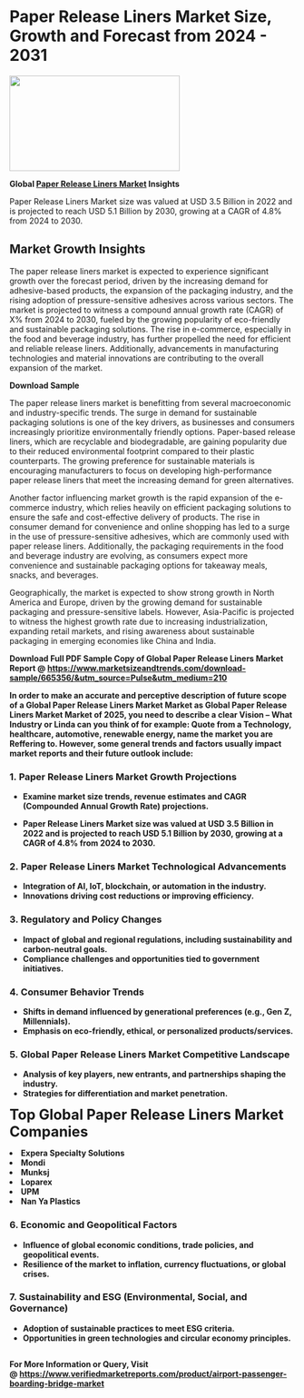 <H1>Paper Release Liners Market Size, Growth and Forecast from 2024 - 2031</H1><img class="aligncenter size-medium wp-image-584254" src="https://thirdeyenews.in/wp-content/uploads/2024/09/Global-Market-Research-300x168.jpeg" alt="" width="300" height="168" /><p><strong>Global&nbsp;<a href="https://www.marketsizeandtrends.com/download-sample/665356/&amp;utm_source=Pulse&amp;utm_medium=210">Paper Release Liners Market</a> Insights</strong></p><p>Paper Release Liners Market size was valued at USD 3.5 Billion in 2022 and is projected to reach USD 5.1 Billion by 2030, growing at a CAGR of 4.8% from 2024 to 2030.</p><p><h2>Market Growth Insights</h2> <p>The paper release liners market is expected to experience significant growth over the forecast period, driven by the increasing demand for adhesive-based products, the expansion of the packaging industry, and the rising adoption of pressure-sensitive adhesives across various sectors. The market is projected to witness a compound annual growth rate (CAGR) of X% from 2024 to 2030, fueled by the growing popularity of eco-friendly and sustainable packaging solutions. The rise in e-commerce, especially in the food and beverage industry, has further propelled the need for efficient and reliable release liners. Additionally, advancements in manufacturing technologies and material innovations are contributing to the overall expansion of the market.</p> <p><strong>Download Sample</strong></p> <p>The paper release liners market is benefitting from several macroeconomic and industry-specific trends. The surge in demand for sustainable packaging solutions is one of the key drivers, as businesses and consumers increasingly prioritize environmentally friendly options. Paper-based release liners, which are recyclable and biodegradable, are gaining popularity due to their reduced environmental footprint compared to their plastic counterparts. The growing preference for sustainable materials is encouraging manufacturers to focus on developing high-performance paper release liners that meet the increasing demand for green alternatives.</p> <p>Another factor influencing market growth is the rapid expansion of the e-commerce industry, which relies heavily on efficient packaging solutions to ensure the safe and cost-effective delivery of products. The rise in consumer demand for convenience and online shopping has led to a surge in the use of pressure-sensitive adhesives, which are commonly used with paper release liners. Additionally, the packaging requirements in the food and beverage industry are evolving, as consumers expect more convenience and sustainable packaging options for takeaway meals, snacks, and beverages.</p> <p>Geographically, the market is expected to show strong growth in North America and Europe, driven by the growing demand for sustainable packaging and pressure-sensitive labels. However, Asia-Pacific is projected to witness the highest growth rate due to increasing industrialization, expanding retail markets, and rising awareness about sustainable packaging in emerging economies like China and India.</p> <p><strong></p><p><span class=""><strong>Download Full PDF Sample Copy of Global Paper Release Liners Market Report</strong> @ <a href="https://www.marketsizeandtrends.com/download-sample/665356/&amp;utm_source=Pulse&amp;utm_medium=210" target="_blank">https://www.marketsizeandtrends.com/download-sample/665356/&amp;utm_source=Pulse&amp;utm_medium=210</a></span></p><p>In order to make an accurate and perceptive description of future scope of a Global&nbsp;Paper Release Liners Market Market as Global&nbsp;Paper Release Liners Market Market of 2025, you need to describe a clear Vision &ndash; What Industry or Linda can you think of for example: Quote from a Technology, healthcare, automotive, renewable energy, name the market you are Reffering to. However, some general trends and factors usually impact market reports and their future outlook include:</p><h3>1.&nbsp;<strong>Paper Release Liners Market Growth Projections</strong></h3><ul><li>Examine market size trends, revenue estimates and CAGR (Compounded Annual Growth Rate) projections.</li><li><p>Paper Release Liners Market size was valued at USD 3.5 Billion in 2022 and is projected to reach USD 5.1 Billion by 2030, growing at a CAGR of 4.8% from 2024 to 2030.</p></li></ul><h3>2.&nbsp;<strong>Paper Release Liners Market Technological Advancements</strong></h3><ul><li>Integration of AI, IoT, blockchain, or automation in the industry.</li><li>Innovations driving cost reductions or improving efficiency.</li></ul><h3>3.&nbsp;<strong>Regulatory and Policy Changes</strong></h3><ul><li>Impact of global and regional regulations, including sustainability and carbon-neutral goals.</li><li>Compliance challenges and opportunities tied to government initiatives.</li></ul><h3>4.&nbsp;<strong>Consumer Behavior Trends</strong></h3><ul><li>Shifts in demand influenced by generational preferences (e.g., Gen Z, Millennials).</li><li>Emphasis on eco-friendly, ethical, or personalized products/services.</li></ul><h3>5.&nbsp;<strong>Global Paper Release Liners Market Competitive Landscape</strong></h3><ul><li>Analysis of key players, new entrants, and partnerships shaping the industry.</li><li>Strategies for differentiation and market penetration.</li></ul><p data-pm-slice="1 1 []"><span style="color: inherit; font-family: inherit; font-size: 25px;">Top Global Paper Release Liners Market Companies</span></p><div class="" data-test-id=""><p><li>Expera Specialty Solutions</li><li> Mondi</li><li> Munksj</li><li> Loparex</li><li> UPM</li><li> Nan Ya Plastics</li></p></div><h3>6.&nbsp;<strong>Economic and Geopolitical Factors</strong></h3><ul><li>Influence of global economic conditions, trade policies, and geopolitical events.</li><li>Resilience of the market to inflation, currency fluctuations, or global crises.</li></ul><h3>7.&nbsp;<strong>Sustainability and ESG (Environmental, Social, and Governance)</strong></h3><ul><li>Adoption of sustainable practices to meet ESG criteria.</li><li>Opportunities in green technologies and circular economy principles.</li></ul><h2><strong style="font-size: 14px;">For More Information or Query, Visit @&nbsp;</strong><a style="background-color: #ffffff; font-size: 14px;" href="https://www.marketsizeandtrends.com/report/paper-release-liners-market/" target="_blank">https://www.verifiedmarketreports.com/product/airport-passenger-boarding-bridge-market</a></h2>
